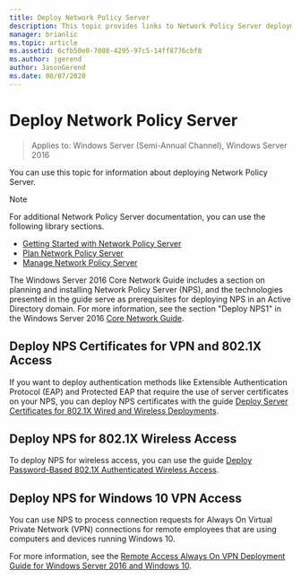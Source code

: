 ```yaml
---
title: Deploy Network Policy Server
description: This topic provides links to Network Policy Server deployment content for Windows Server 2016, and includes links to additional guidance about NPS.
manager: brianlic
ms.topic: article
ms.assetid: 6cfb50e0-7088-4295-97c5-14ff8776cbf8
ms.author: jgerend
author: JasonGerend
ms.date: 08/07/2020
---
```


# Deploy Network Policy Server

>Applies to: Windows Server (Semi-Annual Channel), Windows Server 2016

You can use this topic for information about deploying Network Policy Server.

>[!NOTE]
>For additional Network Policy Server documentation, you can use the following library sections.
>- [Getting Started with Network Policy Server](nps-getstart-top.md)
>- [Plan Network Policy Server](nps-plan-top.md)
>- [Manage Network Policy Server](nps-manage-top.md)

The Windows Server 2016 Core Network Guide includes a section on planning and installing Network Policy Server \(NPS\), and the technologies presented in the guide serve as prerequisites for deploying NPS in an Active Directory domain. For more information, see the section "Deploy NPS1" in the Windows Server 2016 [Core Network Guide](../../core-network-guide/core-network-guide.md#BKMK_deployNPS1).

## Deploy NPS Certificates for VPN and 802.1X Access

If you want to deploy authentication methods like Extensible Authentication Protocol \(EAP\) and Protected EAP that require the use of server certificates on your NPS, you can deploy NPS certificates with the guide [Deploy Server Certificates for 802.1X Wired and Wireless Deployments](../../core-network-guide/cncg/server-certs/deploy-server-certificates-for-802.1x-wired-and-wireless-deployments.md).

## Deploy NPS for 802.1X Wireless Access

To deploy NPS for wireless access, you can use the guide [Deploy Password-Based 802.1X Authenticated Wireless Access](../../core-network-guide/cncg/wireless/a-deploy-8021x-wireless-access.md).

## Deploy NPS for Windows 10 VPN Access

You can use NPS to process connection requests for Always On Virtual Private Network \(VPN\) connections for remote employees that are using computers and devices running Windows 10.

For more information, see the [Remote Access Always On VPN Deployment Guide for Windows Server 2016 and Windows 10](../../../remote/remote-access/vpn/always-on-vpn/deploy/always-on-vpn-deploy.md).